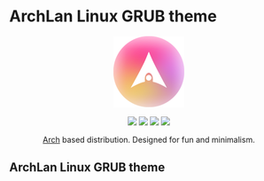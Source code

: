 # ArchLan Linux GRUB theme

<p align="center">
<a href="https://archlan.github.io"><img src="https://raw.githubusercontent.com/archlan/assets/main/img/logo/128x128_logo.svg" height="128" width="128" alt="ArchLan"></a>
</p>


<p align="center">
  <img src="https://img.shields.io/badge/Released%3F-BETA-pink?style=flat-circle">
  <img src="https://img.shields.io/github/downloads/archlan/releases/total?style=social">
  <img src="https://img.shields.io/github/stars/archlan/iso?style=flat-circle&color=pink">
  <img src="https://img.shields.io/github/issues/archlan/iso?color=purple&style=flat-circle">
</p>

<p align="center">
<a href="https://www.archlinux.org">Arch</a> based distribution. Designed for fun and minimalism.
</p>

## ArchLan Linux GRUB theme